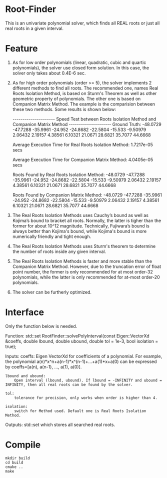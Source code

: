 # Root-Finder
This is an univariate polynomial solver, which finds all REAL roots or just all real roots in a given interval.

# Feature

1. As for low order polynomials (linear, quadratic, cubic and quartic polynomials), the solver use closed form solution.
In this case, the solver only takes about 0.4E-6 sec.
2. As for high order polynomials (order >= 5), the solver implements 2 different methods to find all roots. The recommended 
one, names Real Roots Isolation Method, is based on Sturm's Theorem as well as other geometric property of polynomials. 
The other one is based on Companion Matrix Method. The example is the comparision between these two methods. Some results is shown below:

    --------------------- Speed Test between Roots Isolation Method and Companion Matrix Method ---------------------
    Ground Truth: 
    -48.0729 -47.7288 -35.9961 -24.952 -24.8682 -22.5804 -15.533 -9.50979 2.06432 2.19157 4.38561 6.10321 21.0671 28.6821 35.7077 44.6668 

    Average Execution Time for Real Roots Isolation Method: 
    1.7217e-05 secs

    Average Execution Time for Companion Matrix Method: 
    4.0405e-05 secs

    Roots Found by Real Roots Isolation Method: 
    -48.0729 -47.7288 -35.9961 -24.952 -24.8682 -22.5804 -15.533 -9.50979 2.06432 2.19157 4.38561 6.10321 21.0671 28.6821 35.7077 44.6668 

    Roots Found by  Companion Matrix Method: 
    -48.0729 -47.7288 -35.9961 -24.952 -24.8682 -22.5804 -15.533 -9.50979 2.06432 2.19157 4.38561 6.10321 21.0671 28.6821 35.7077 44.6668 

3. The Real Roots Isolation Methods uses Cauchy’s bound as well as Kojima’s bound to bracket all roots. Normally, the latter is tigher 
than the former for about 10^12 magnitude. Technically, Fujiwara’s bound is always better than Kojima's bound, while Kojima's bound 
is more numerically friendly and tight enough.

4. The Real Roots Isolation Methods uses Sturm's theorem to determine the number of roots inside any given interval.

5. The Real Roots Isolation Methods is faster and more stable than the Companion Matrix Method. However, due to the truncation error 
of float point number, the former is only recommended for at most order-32 polynomials, while the latter is only recommended for 
at-most order-20 polynomials.

6. The solver can be furtherly optimized.

# Interface

Only the function below is needed.

Function:
std::set<double> RootFinder::solvePolyInterval(const Eigen::VectorXd &coeffs, double lbound, double ubound, double tol = 1e-3, bool isolation = true);

Inputs:
    coeffs: 
        Eigen VectorXd for coefficients of a polynomial. For example, the polynomial a(n)*x^n+a(n-1)*x^(n-1)+...+a(1)*x+a(0) can be expressed by 
        coeffs=[a(n), a(n-1), ..., a(1), a(0)].

    lbound and ubound:
        Open interval (lbound, ubound). If lbound = -INFINITY and ubound = INFINITY, then all real roots can be found by the solver.
    
    tol:
        tolerance for precision, only works when order is higher than 4.
    
    isolation:
        switch for Method used. Default one is Real Roots Isolation Method.

Outputs:
    std::set<double> which stores all searched real roots.


# Compile

    mkdir build
    cd build
    cmake ..
    make
